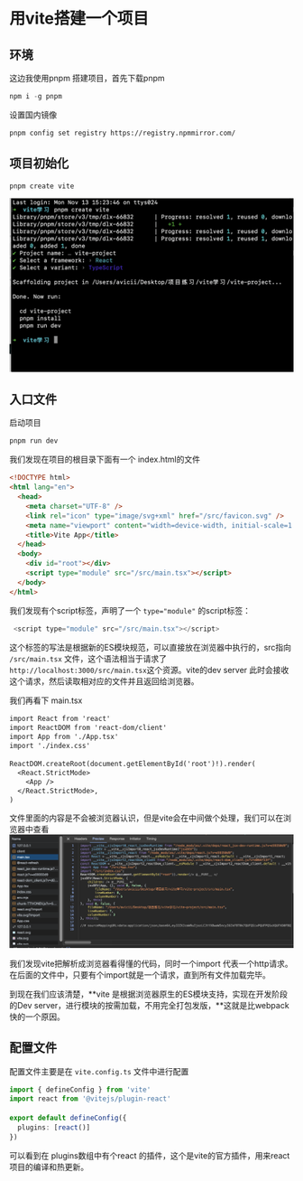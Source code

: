 # 用vite搭建一个项目

## 环境

这边我使用pnpm 搭建项目，首先下载pnpm

```js
npm i -g pnpm
```

设置国内镜像

```bash
pnpm config set registry https://registry.npmmirror.com/
```

## 项目初始化

```bash
pnpm create vite
```

<img src="../public/vite-build-1.jpg" style="zoom:50%;" />

## 入口文件

启动项目

```js
pnpm run dev
```

我们发现在项目的根目录下面有一个 index.html的文件

```html
<!DOCTYPE html>
<html lang="en">
  <head>
    <meta charset="UTF-8" />
    <link rel="icon" type="image/svg+xml" href="/src/favicon.svg" />
    <meta name="viewport" content="width=device-width, initial-scale=1.0" />
    <title>Vite App</title>
  </head>
  <body>
    <div id="root"></div>
    <script type="module" src="/src/main.tsx"></script>
  </body>
</html>
```

我们发现有个script标签，声明了一个 `type="module"` 的script标签：

```js
 <script type="module" src="/src/main.tsx"></script>
```

这个标签的写法是根据新的ES模块规范，可以直接放在浏览器中执行的，src指向 `/src/main.tsx` 文件，这个语法相当于请求了  `http://localhost:3000/src/main.tsx`这个资源。vite的dev server 此时会接收这个请求，然后读取相对应的文件并且返回给浏览器。

我们再看下 main.tsx

```tsx
import React from 'react'
import ReactDOM from 'react-dom/client'
import App from './App.tsx'
import './index.css'

ReactDOM.createRoot(document.getElementById('root')!).render(
  <React.StrictMode>
    <App />
  </React.StrictMode>,
)
```

文件里面的内容是不会被浏览器认识，但是vite会在中间做个处理，我们可以在浏览器中查看
<img src="../public/vite-build-2.jpg" />







我们发现vite把解析成浏览器看得懂的代码，同时一个import 代表一个http请求。在后面的文件中，只要有个import就是一个请求，直到所有文件加载完毕。

到现在我们应该清楚，**vite 是根据浏览器原生的ES模块支持，实现在开发阶段的Dev server，进行模块的按需加载，不用完全打包发版，**这就是比webpack快的一个原因。

## 配置文件

配置文件主要是在 `vite.config.ts` 文件中进行配置

```ts
import { defineConfig } from 'vite'
import react from '@vitejs/plugin-react'

export default defineConfig({
  plugins: [react()]
})
```

可以看到在 plugins数组中有个react 的插件，这个是vite的官方插件，用来react项目的编译和热更新。

